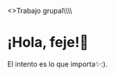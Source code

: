 <!DOCTYPE html>
<html lang="es">
<head>
  <meta charset="UTF-8">
  <meta name="viewport" content="width=device-width, initial-scale=1.0">
  <>Trabajo grupal\\\\</🐐>
</head>
<body>
  <h1>¡Hola, feje!🐐</h1>
  <p>El intento es lo que importa✨:).</p>
</body>
</html>

